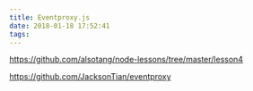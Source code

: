 ```yaml
---
title: Eventproxy.js
date: 2018-01-18 17:52:41
tags:
---
```


https://github.com/alsotang/node-lessons/tree/master/lesson4

https://github.com/JacksonTian/eventproxy